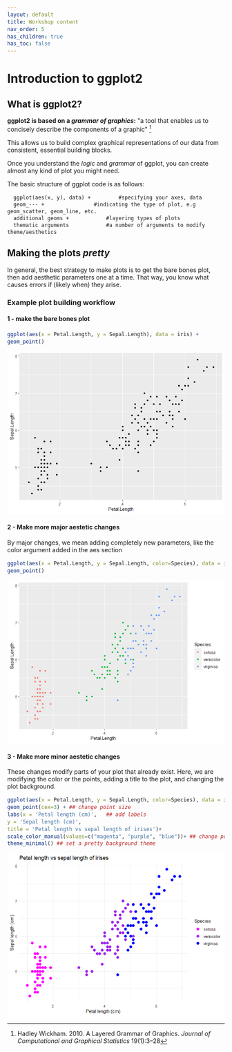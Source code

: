 ```yaml
---
layout: default
title: Workshop content
nav_order: 5
has_children: true
has_toc: false
---
```


# Introduction to ggplot2

## What is ggplot2?

**ggplot2 is based on a *grammar of graphics*:** "a tool that enables us to concisely describe the components of a graphic" [^1]

[^1]: Hadley Wickham. 2010. A Layered Grammar of Graphics. *Journal of Computational and Graphical Statistics* 19(1):3–28

This allows us to build complex graphical representations of our data from consistent, essential building blocks.

Once you understand the *logic* and *grammar* of ggplot, you can create almost any kind of plot you might need.

The basic structure of ggplot code is as follows:

```         
  ggplot(aes(x, y), data) +         #specifying your axes, data
  geom_--- +                #indicating the type of plot, e.g geom_scatter, geom_line, etc. 
  additional geoms +            #layering types of plots 
  thematic arguments            #a number of arguments to modify theme/aesthetics
```

## Making the plots *pretty*

In general, the best strategy to make plots is to get the bare bones plot, then add aesthetic parameters one at a time. That way, you know what causes errors if (likely when) they arise.

### Example plot building workflow

#### 1 - make the bare bones plot
``` r
ggplot(aes(x = Petal.Length, y = Sepal.Length), data = iris) + 
geom_point()
```

![](bare_bones.png)
#### 2 - Make more major aestetic changes
By major changes, we mean adding completely new parameters, like the color argument added in the aes section

``` r
ggplot(aes(x = Petal.Length, y = Sepal.Length, color=Species), data = iris) + 
geom_point() 
```

![](with_color.png)
#### 3 - Make more minor aestetic changes
These changes modify parts of your plot that already exist. Here, we are modifying the color or the points, adding a title to the plot, and changing the plot background. 
``` r 
ggplot(aes(x = Petal.Length, y = Sepal.Length, color=Species), data = iris) + 
geom_point(cex=3) + ## change point size
labs(x = 'Petal length (cm)',   ## add labels
y = 'Sepal length (cm)', 
title = 'Petal length vs sepal length of irises')+
scale_color_manual(values=c("magenta", "purple", "blue"))+ ## change point color using colors from https://htmlcolorcodes.com/color-names/ 
theme_minimal() ## set a pretty background theme
```

![](full_plot.png)
